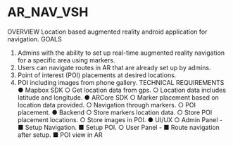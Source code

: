 # AR_NAV_VSH

OVERVIEW
Location based augmented reality android application for navigation.
GOALS
1. Admins with the ability to set up real-time augmented reality navigation for a specific area
using markers.
2. Users can navigate routes in AR that are already set up by admins.
3. Point of interest (POI) placements at desired locations.
4. POI including images from phone gallery.
TECHNICAL REQUIREMENTS
● Mapbox SDK
○ Get location data from gps.
○ Location data includes latitude and longitude.
● ARCore SDK
○ Marker placement based on location data provided.
○ Navigation through markers.
○ POI placement.
● Backend
○ Store markers location data.
○ Store POI placement locations.
○ Store images in POI.
● UI/UX
○ Admin Panel -
■ Setup Navigation.
■ Setup POI.
○ User Panel -
■ Route navigation after setup.
■ POI view in AR
